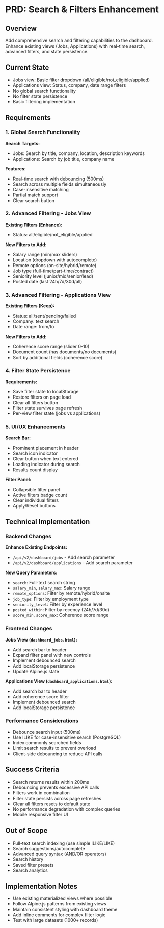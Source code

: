# PRD: Search & Filters Enhancement

## Overview
Add comprehensive search and filtering capabilities to the dashboard. Enhance existing views (Jobs, Applications) with real-time search, advanced filters, and state persistence.

## Current State
- Jobs view: Basic filter dropdown (all/eligible/not_eligible/applied)
- Applications view: Status, company, date range filters
- No global search functionality
- No filter state persistence
- Basic filtering implementation

## Requirements

### 1. Global Search Functionality
**Search Targets:**
- Jobs: Search by title, company, location, description keywords
- Applications: Search by job title, company name

**Features:**
- Real-time search with debouncing (500ms)
- Search across multiple fields simultaneously
- Case-insensitive matching
- Partial match support
- Clear search button

### 2. Advanced Filtering - Jobs View
**Existing Filters (Enhance):**
- Status: all/eligible/not_eligible/applied

**New Filters to Add:**
- Salary range (min/max sliders)
- Location (dropdown with autocomplete)
- Remote options (on-site/hybrid/remote)
- Job type (full-time/part-time/contract)
- Seniority level (junior/mid/senior/lead)
- Posted date (last 24h/7d/30d/all)

### 3. Advanced Filtering - Applications View
**Existing Filters (Keep):**
- Status: all/sent/pending/failed
- Company: text search
- Date range: from/to

**New Filters to Add:**
- Coherence score range (slider 0-10)
- Document count (has documents/no documents)
- Sort by additional fields (coherence score)

### 4. Filter State Persistence
**Requirements:**
- Save filter state to localStorage
- Restore filters on page load
- Clear all filters button
- Filter state survives page refresh
- Per-view filter state (jobs vs applications)

### 5. UI/UX Enhancements
**Search Bar:**
- Prominent placement in header
- Search icon indicator
- Clear button when text entered
- Loading indicator during search
- Results count display

**Filter Panel:**
- Collapsible filter panel
- Active filters badge count
- Clear individual filters
- Apply/Reset buttons

## Technical Implementation

### Backend Changes
**Enhance Existing Endpoints:**
- `/api/v2/dashboard/jobs` - Add search parameter
- `/api/v2/dashboard/applications` - Add search parameter

**New Query Parameters:**
- `search`: Full-text search string
- `salary_min`, `salary_max`: Salary range
- `remote_options`: Filter by remote/hybrid/onsite
- `job_type`: Filter by employment type
- `seniority_level`: Filter by experience level
- `posted_within`: Filter by recency (24h/7d/30d)
- `score_min`, `score_max`: Coherence score range

### Frontend Changes
**Jobs View (`dashboard_jobs.html`):**
- Add search bar to header
- Expand filter panel with new controls
- Implement debounced search
- Add localStorage persistence
- Update Alpine.js state

**Applications View (`dashboard_applications.html`):**
- Add search bar to header
- Add coherence score filter
- Implement debounced search
- Add localStorage persistence

### Performance Considerations
- Debounce search input (500ms)
- Use ILIKE for case-insensitive search (PostgreSQL)
- Index commonly searched fields
- Limit search results to prevent overload
- Client-side debouncing to reduce API calls

## Success Criteria
- Search returns results within 200ms
- Debouncing prevents excessive API calls
- Filters work in combination
- Filter state persists across page refreshes
- Clear all filters resets to default state
- No performance degradation with complex queries
- Mobile responsive filter UI

## Out of Scope
- Full-text search indexing (use simple ILIKE/LIKE)
- Search suggestions/autocomplete
- Advanced query syntax (AND/OR operators)
- Search history
- Saved filter presets
- Search analytics

## Implementation Notes
- Use existing materialized views where possible
- Follow Alpine.js patterns from existing views
- Maintain consistent styling with dashboard theme
- Add inline comments for complex filter logic
- Test with large datasets (1000+ records)
